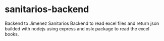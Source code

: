# sanitarios-backend
Backend to Jimenez Sanitarios
Backend to read excel files and return json builded with nodejs using express and xslx package to read the excel books.
